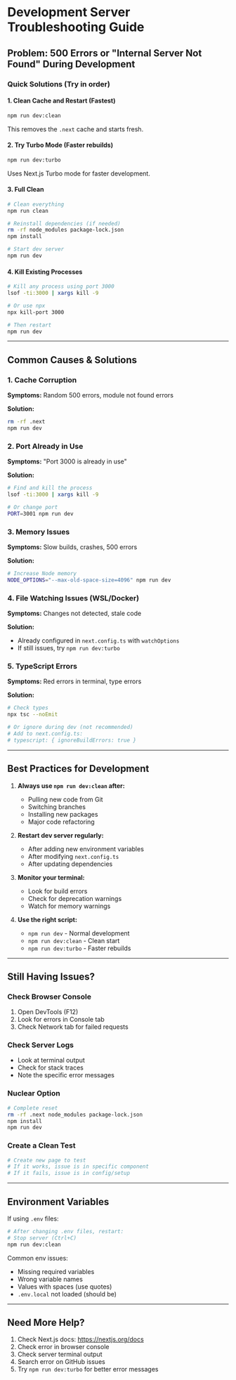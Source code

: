 # Development Server Troubleshooting Guide

## Problem: 500 Errors or "Internal Server Not Found" During Development

### Quick Solutions (Try in order)

#### 1. **Clean Cache and Restart** (Fastest)
```bash
npm run dev:clean
```
This removes the `.next` cache and starts fresh.

#### 2. **Try Turbo Mode** (Faster rebuilds)
```bash
npm run dev:turbo
```
Uses Next.js Turbo mode for faster development.

#### 3. **Full Clean**
```bash
# Clean everything
npm run clean

# Reinstall dependencies (if needed)
rm -rf node_modules package-lock.json
npm install

# Start dev server
npm run dev
```

#### 4. **Kill Existing Processes**
```bash
# Kill any process using port 3000
lsof -ti:3000 | xargs kill -9

# Or use npx
npx kill-port 3000

# Then restart
npm run dev
```

---

## Common Causes & Solutions

### 1. **Cache Corruption**
**Symptoms:** Random 500 errors, module not found errors

**Solution:**
```bash
rm -rf .next
npm run dev
```

### 2. **Port Already in Use**
**Symptoms:** "Port 3000 is already in use"

**Solution:**
```bash
# Find and kill the process
lsof -ti:3000 | xargs kill -9

# Or change port
PORT=3001 npm run dev
```

### 3. **Memory Issues**
**Symptoms:** Slow builds, crashes, 500 errors

**Solution:**
```bash
# Increase Node memory
NODE_OPTIONS="--max-old-space-size=4096" npm run dev
```

### 4. **File Watching Issues (WSL/Docker)**
**Symptoms:** Changes not detected, stale code

**Solution:**
- Already configured in `next.config.ts` with `watchOptions`
- If still issues, try `npm run dev:turbo`

### 5. **TypeScript Errors**
**Symptoms:** Red errors in terminal, type errors

**Solution:**
```bash
# Check types
npx tsc --noEmit

# Or ignore during dev (not recommended)
# Add to next.config.ts:
# typescript: { ignoreBuildErrors: true }
```

---

## Best Practices for Development

1. **Always use `npm run dev:clean` after:**
   - Pulling new code from Git
   - Switching branches
   - Installing new packages
   - Major code refactoring

2. **Restart dev server regularly:**
   - After adding new environment variables
   - After modifying `next.config.ts`
   - After updating dependencies

3. **Monitor your terminal:**
   - Look for build errors
   - Check for deprecation warnings
   - Watch for memory warnings

4. **Use the right script:**
   - `npm run dev` - Normal development
   - `npm run dev:clean` - Clean start
   - `npm run dev:turbo` - Faster rebuilds

---

## Still Having Issues?

### Check Browser Console
1. Open DevTools (F12)
2. Look for errors in Console tab
3. Check Network tab for failed requests

### Check Server Logs
- Look at terminal output
- Check for stack traces
- Note the specific error messages

### Nuclear Option
```bash
# Complete reset
rm -rf .next node_modules package-lock.json
npm install
npm run dev
```

### Create a Clean Test
```bash
# Create new page to test
# If it works, issue is in specific component
# If it fails, issue is in config/setup
```

---

## Environment Variables

If using `.env` files:

```bash
# After changing .env files, restart:
# Stop server (Ctrl+C)
npm run dev:clean
```

Common env issues:
- Missing required variables
- Wrong variable names
- Values with spaces (use quotes)
- `.env.local` not loaded (should be)

---

## Need More Help?

1. Check Next.js docs: https://nextjs.org/docs
2. Check error in browser console
3. Check server terminal output
4. Search error on GitHub issues
5. Try `npm run dev:turbo` for better error messages
